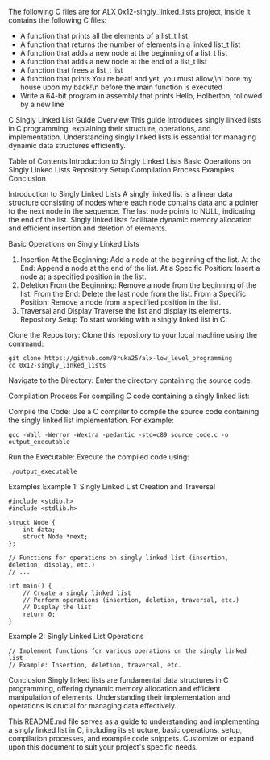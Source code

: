 The following C files are for ALX 0x12-singly_linked_lists project, inside it contains the following C files:

* A function that prints all the elements of a list_t list
* A function that returns the number of elements in a linked list_t list
* A function that adds a new node at the beginning of a list_t list
* A function that adds a new node at the end of a list_t list
* A function that frees a list_t list
* A function that prints You're beat! and yet, you must allow,\nI bore my house upon my back!\n before the main function is executed
* Write a 64-bit program in assembly that prints Hello, Holberton, followed by a new line

C Singly Linked List Guide
Overview
This guide introduces singly linked lists in C programming, explaining their structure, operations, and implementation. Understanding singly linked lists is essential for managing dynamic data structures efficiently.

Table of Contents
Introduction to Singly Linked Lists
Basic Operations on Singly Linked Lists
Repository Setup
Compilation Process
Examples
Conclusion

Introduction to Singly Linked Lists
A singly linked list is a linear data structure consisting of nodes where each node contains data and a pointer to the next node in the sequence. The last node points to NULL, indicating the end of the list. Singly linked lists facilitate dynamic memory allocation and efficient insertion and deletion of elements.

Basic Operations on Singly Linked Lists
1. Insertion
At the Beginning: Add a node at the beginning of the list.
At the End: Append a node at the end of the list.
At a Specific Position: Insert a node at a specified position in the list.
2. Deletion
From the Beginning: Remove a node from the beginning of the list.
From the End: Delete the last node from the list.
From a Specific Position: Remove a node from a specified position in the list.
3. Traversal and Display
Traverse the list and display its elements.
Repository Setup
To start working with a singly linked list in C:

Clone the Repository: Clone this repository to your local machine using the command:

```
git clone https://github.com/Bruka25/alx-low_level_programming
cd 0x12-singly_linked_lists
```
Navigate to the Directory: Enter the directory containing the source code.

Compilation Process
For compiling C code containing a singly linked list:

Compile the Code: Use a C compiler to compile the source code containing the singly linked list implementation. For example:

```
gcc -Wall -Werror -Wextra -pedantic -std=c89 source_code.c -o output_executable
```
Run the Executable: Execute the compiled code using:

```
./output_executable
```
Examples
Example 1: Singly Linked List Creation and Traversal

```
#include <stdio.h>
#include <stdlib.h>

struct Node {
    int data;
    struct Node *next;
};

// Functions for operations on singly linked list (insertion, deletion, display, etc.)
// ...

int main() {
    // Create a singly linked list
    // Perform operations (insertion, deletion, traversal, etc.)
    // Display the list
    return 0;
}
```
Example 2: Singly Linked List Operations

```
// Implement functions for various operations on the singly linked list
// Example: Insertion, deletion, traversal, etc.
```
Conclusion
Singly linked lists are fundamental data structures in C programming, offering dynamic memory allocation and efficient manipulation of elements. Understanding their implementation and operations is crucial for managing data effectively.

This README.md file serves as a guide to understanding and implementing a singly linked list in C, including its structure, basic operations, setup, compilation processes, and example code snippets. Customize or expand upon this document to suit your project's specific needs.





 
